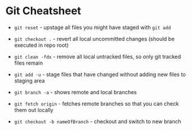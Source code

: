 # Git Cheatsheet

* `git reset` - upstage all files you might have staged with `git add`
* `git checkout .` - revert all local uncommitted changes (should be executed in repo root)
* `git clean -fdx` - remove all local untracked files, so only git tracked files remain
* `git add -u` - stage files that have changed without adding new files to staging area


* `git branch -a` - shows remote and local branches
* `git fetch origin` - fetches remote branches so that you can check them out locally

* `git checkout -b nameOfBranch` - checkout and switch to new branch

